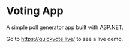 # Voting App
A simple poll generator app built with ASP.NET.

Go to https://quickvote.live/ to see a live demo.
